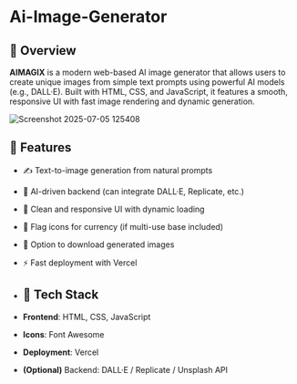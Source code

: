 # Ai-Image-Generator

## 📌 Overview

**AIMAGIX** is a modern web-based AI image generator that allows users to create unique images from simple text prompts using powerful AI models (e.g., DALL·E). Built with HTML, CSS, and JavaScript, it features a smooth, responsive UI with fast image rendering and dynamic generation.

![Screenshot 2025-07-05 125408](https://github.com/user-attachments/assets/8550a77b-7d8d-4b84-8e87-77e4d1a5e73d)







## 🚀 Features

- ✍️ Text-to-image generation from natural prompts
- 🧠 AI-driven backend (can integrate DALL·E, Replicate, etc.)
- 🎨 Clean and responsive UI with dynamic loading
- 📸 Flag icons for currency (if multi-use base included)
- 💾 Option to download generated images
- ⚡ Fast deployment with Vercel

- ## 🧱 Tech Stack

- **Frontend**: HTML, CSS, JavaScript
- **Icons**: Font Awesome
- **Deployment**: Vercel
- **(Optional)** Backend: DALL·E / Replicate / Unsplash API
